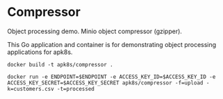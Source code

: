 # Compressor

Object processing demo. Minio object compressor (gzipper).

This Go application and container is for demonstrating object processing applications for apk8s.

```shell script
docker build -t apk8s/compressor .

docker run -e ENDPOINT=$ENDPOINT -e ACCESS_KEY_ID=$ACCESS_KEY_ID -e ACCESS_KEY_SECRET=$ACCESS_KEY_SECRET apk8s/compressor -f=upload -k=customers.csv -t=processed
```
